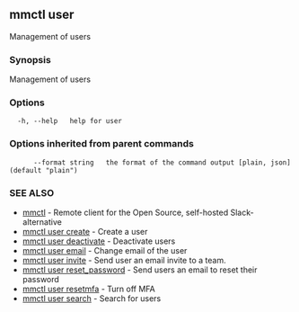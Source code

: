 ## mmctl user

Management of users

### Synopsis

Management of users

### Options

```
  -h, --help   help for user
```

### Options inherited from parent commands

```
      --format string   the format of the command output [plain, json] (default "plain")
```

### SEE ALSO

* [mmctl](mmctl.md)	 - Remote client for the Open Source, self-hosted Slack-alternative
* [mmctl user create](mmctl_user_create.md)	 - Create a user
* [mmctl user deactivate](mmctl_user_deactivate.md)	 - Deactivate users
* [mmctl user email](mmctl_user_email.md)	 - Change email of the user
* [mmctl user invite](mmctl_user_invite.md)	 - Send user an email invite to a team.
* [mmctl user reset_password](mmctl_user_reset_password.md)	 - Send users an email to reset their password
* [mmctl user resetmfa](mmctl_user_resetmfa.md)	 - Turn off MFA
* [mmctl user search](mmctl_user_search.md)	 - Search for users


